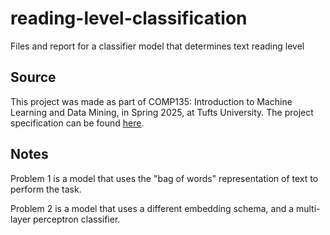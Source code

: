 # reading-level-classification
Files and report for a classifier model that determines text reading level

## Source

This project was made as part of COMP135: Introduction to Machine Learning and Data Mining, in Spring 2025, at Tufts University. The project specification can be found [here](https://www.cs.tufts.edu/cs/135/2025s/projectA.html).


## Notes

Problem 1 is a model that uses the "bag of words" representation of text to perform the task.

Problem 2 is a model that uses a different embedding schema, and a multi-layer perceptron classifier.
